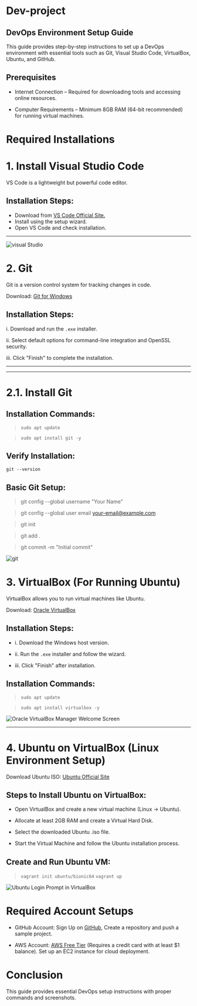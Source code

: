 # Dev-project
## DevOps Environment Setup Guide

This guide provides step-by-step instructions to set up a DevOps environment with essential tools such as Git, Visual Studio Code, VirtualBox, Ubuntu, and GitHub.

## Prerequisites

- Internet Connection – Required for downloading tools and accessing online resources.

- Computer Requirements – Minimum 8GB RAM (64-bit recommended) for running virtual machines.

# Required Installations

# 1. Install Visual Studio Code
VS Code is a lightweight but powerful code editor.

## Installation Steps:

- Download from [VS Code Official Site.](https://code.visualstudio.com/)
- Install using the setup wizard.
- Open VS Code and check installation.
---

![visual Studio](./img/vs%20code.png)


# 2. Git
Git is a version control system for tracking changes in code.

Download: [Git for Windows](https://git-scm.com/downloads/win)

## Installation Steps:

i. Download and run the `.exe` installer.

ii. Select default options for command-line integration and OpenSSL security.

iii. Click "Finish" to complete the installation.

---
---

# 2.1. Install Git

## Installation Commands:

>`sudo apt update`

>`sudo apt install git -y`

## Verify Installation:

`git --version`

## Basic Git Setup:

>git config --global username "Your Name"

>git config --global user email <your-email@example.com>

>git init

>git add .

>git commit -m "Initial commit"

![git](./img/Git.png)

# 3. VirtualBox (For Running Ubuntu)

VirtualBox allows you to run virtual machines like Ubuntu.

Download: [Oracle VirtualBox](https://www.virtualbox.org/)

## Installation Steps:

- i. Download the Windows host version.

- ii. Run the `.exe` installer and follow the wizard.

- iii. Click "Finish" after installation.

## Installation Commands:

>`sudo apt update`

>`sudo apt install virtualbox -y`

![Oracle VirtualBox Manager Welcome Screen](./img/virtual%20box.png)

--- 
# 4. Ubuntu on VirtualBox (Linux Environment Setup)

Download Ubuntu ISO: [Ubuntu Official Site](https://ubuntu.com/download/desktop)

## Steps to Install Ubuntu on VirtualBox:

- Open VirtualBox and create a new virtual machine (Linux → Ubuntu).

- Allocate at least 2GB RAM and create a Virtual Hard Disk.

- Select the downloaded Ubuntu .iso file.

- Start the Virtual Machine and follow the Ubuntu installation process.

## Create and Run Ubuntu VM:

>`vagrant init ubuntu/bionic64`
>`vagrant up`

![Ubuntu Login Prompt in VirtualBox](./img/ubuntu.png)

# Required Account Setups
- GitHub Account: 
Sign Up on [GitHub](https://github.com/), Create a repository and push a sample project.

- AWS Account: [AWS Free Tier](https://aws.amazon.com/free/)  (Requires a credit card with at least $1 balance). Set up an EC2 instance for cloud deployment.

# Conclusion
This guide provides essential DevOps setup instructions with proper commands and screenshots.